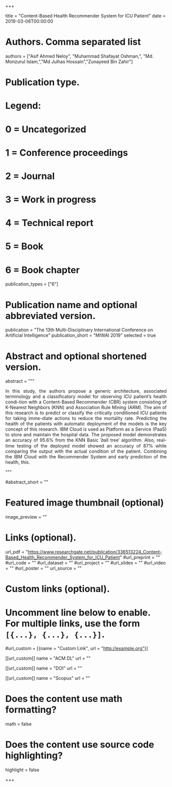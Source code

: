 +++

title = "Content-Based Health Recommender System for ICU Patient"
date = 2019-03-06T00:00:00

# Authors. Comma separated list
authors = ["Asif Ahmed Neloy", "Muhammad Shafayat Oshman,", "Md. Monzurul Islam,","Md Julhas Hossain","Zunayeed Bin Zahir"]

# Publication type.
# Legend:
# 0 = Uncategorized
# 1 = Conference proceedings
# 2 = Journal
# 3 = Work in progress
# 4 = Technical report
# 5 = Book
# 6 = Book chapter
publication_types = ["6"]

# Publication name and optional abbreviated version.
publication = "The 13th Multi-Disciplinary International Conference on Artificial Intelligence"
publication_short = "MIWAI 2019"
selected = true

# Abstract and optional shortened version.
abstract = """<div align="justify"> 

In this study, the authors propose a generic architecture, associated terminology and a classificatory model for observing ICU patient’s health condi-tion with a Content-Based Recommender (CBR) system consisting of K-Nearest Neighbors (KNN) and Association Rule Mining (ARM). The aim of this research is to predict or classify the critically conditioned ICU patients for taking imme-diate actions to reduce the mortality rate. Predicting the health of the patients with automatic deployment of the models is the key concept of this research. IBM Cloud is used as Platform as a Service (PaaS) to store and maintain the hospital data. The proposed model demonstrates an accuracy of 95.6% from the KNN Basic ′𝑏all tree′ algorithm. Also, real-time testing of the deployed model showed an accuracy of 87% while comparing the output with the actual condition of the patient. Combining the IBM Cloud with the Recommender System and early prediction of the health, this.</div>

"""

#abstract_short = ""

# Featured image thumbnail (optional)
image_preview = ""



# Links (optional).
url_pdf = "https://www.researchgate.net/publication/336513224_Content-Based_Health_Recommender_System_for_ICU_Patient"
#url_preprint = ""
#url_code = ""
#url_dataset = ""
#url_project = ""
#url_slides = ""
#url_video = ""
#url_poster = ""
url_source = ""

# Custom links (optional).
#   Uncomment line below to enable. For multiple links, use the form `[{...}, {...}, {...}]`.
#url_custom = [{name = "Custom Link", url = "http://example.org"}]

[[url_custom]]
name = "ACM DL"
url = ""

[[url_custom]]
name = "DOI"
url = ""


[[url_custom]]
name = "Scopus"
url = ""

# Does the content use math formatting?
math = false

# Does the content use source code highlighting?
highlight = false


+++